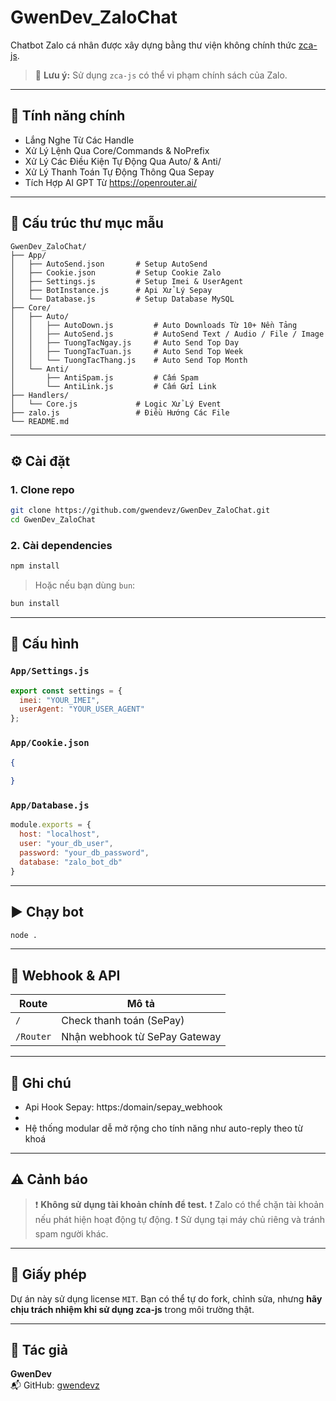 # GwenDev_ZaloChat

Chatbot Zalo cá nhân được xây dựng bằng thư viện không chính thức [zca-js](https://tdung.gitbook.io/zca-js).

> 🛑 **Lưu ý:** Sử dụng `zca-js` có thể vi phạm chính sách của Zalo.

---

## 🚀 Tính năng chính

- Lắng Nghe Từ Các Handle
- Xử Lý Lệnh Qua Core/Commands & NoPrefix
- Xử Lý Các Điều Kiện Tự Động Qua Auto/ & Anti/
- Xử Lý Thanh Toán Tự Động Thông Qua Sepay
- Tích Hợp AI GPT Từ https://openrouter.ai/
---

## 📂 Cấu trúc thư mục mẫu

```
GwenDev_ZaloChat/
├── App/
│   ├── AutoSend.json       # Setup AutoSend
│   ├── Cookie.json         # Setup Cookie Zalo
│   ├── Settings.js         # Setup Imei & UserAgent
│   ├── BotInstance.js      # Api Xử Lý Sepay
│   └── Database.js         # Setup Database MySQL
├── Core/
│   ├── Auto/
│   │   ├── AutoDown.js         # Auto Downloads Từ 10+ Nền Tảng
│   │   ├── AutoSend.js         # AutoSend Text / Audio / File / Image
│   │   ├── TuongTacNgay.js     # Auto Send Top Day
│   │   ├── TuongTacTuan.js     # Auto Send Top Week
│   │   └── TuongTacThang.js    # Auto Send Top Month
│   └── Anti/
│       ├── AntiSpam.js         # Cấm Spam
│       └── AntiLink.js         # Cấm Gửi Link
├── Handlers/
│   └── Core.js             # Logic Xử Lý Event 
├── zalo.js                 # Điều Hướng Các File
└── README.md
```

---

## ⚙️ Cài đặt

### 1. Clone repo

```bash
git clone https://github.com/gwendevz/GwenDev_ZaloChat.git
cd GwenDev_ZaloChat
```

### 2. Cài dependencies

```bash
npm install
```

> Hoặc nếu bạn dùng `bun`:
```bash
bun install
```

---

## 🔧 Cấu hình

### `App/Settings.js` 
```js
export const settings = {
  imei: "YOUR_IMEI",  
  userAgent: "YOUR_USER_AGENT" 
};
```

### `App/Cookie.json`
```json
{
    
}
```

### `App/Database.js` 
```js
module.exports = {
  host: "localhost",
  user: "your_db_user",
  password: "your_db_password",
  database: "zalo_bot_db"
}
```

---

## ▶️ Chạy bot

```bash
node .
```

---

## 🔌 Webhook & API

| Route         | Mô tả                         |
|---------------|-------------------------------|
| `/`           | Check thanh toán (SePay)      |
| `/Router`     | Nhận webhook từ SePay Gateway |

---

## 📝 Ghi chú

- Api Hook Sepay: https:/domain/sepay_webhook
- 
- Hệ thống modular dễ mở rộng cho tính năng như auto-reply theo từ khoá

---

## ⚠️ Cảnh báo

> ❗ **Không sử dụng tài khoản chính để test.**
> ❗ Zalo có thể chặn tài khoản nếu phát hiện hoạt động tự động.
> ❗ Sử dụng tại máy chủ riêng và tránh spam người khác.

---

## 📜 Giấy phép

Dự án này sử dụng license `MIT`. Bạn có thể tự do fork, chỉnh sửa, nhưng **hãy chịu trách nhiệm khi sử dụng zca-js** trong môi trường thật.

---

## 👤 Tác giả

**GwenDev**  
📬 GitHub: [gwendevz](https://github.com/gwendevz)  


